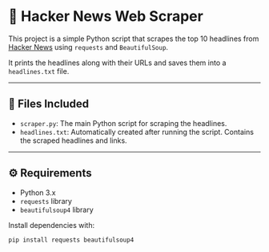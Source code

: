 # 📰 Hacker News Web Scraper

This project is a simple Python script that scrapes the top 10 headlines from [Hacker News](https://news.ycombinator.com) using `requests` and `BeautifulSoup`.

It prints the headlines along with their URLs and saves them into a `headlines.txt` file.

---

## 📂 Files Included

- `scraper.py`: The main Python script for scraping the headlines.
- `headlines.txt`: Automatically created after running the script. Contains the scraped headlines and links.

---

## ⚙️ Requirements

- Python 3.x
- `requests` library
- `beautifulsoup4` library

Install dependencies with:

```bash
pip install requests beautifulsoup4
